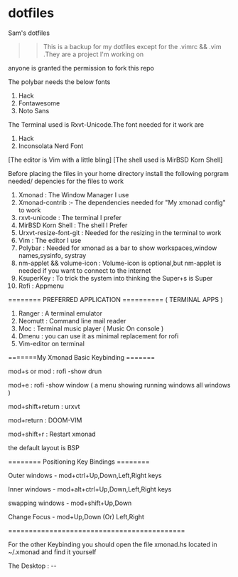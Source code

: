 # dotfiles
Sam's dotfiles
>> This is a backup for my dotfiles 
>> except for the .vimrc && .vim .They are a project I'm working on

anyone is granted the permission to fork this repo

The polybar needs the below fonts

1) Hack
2) Fontawesome
3) Noto Sans

The Terminal used is Rxvt-Unicode.The font needed for it work are

1) Hack
2) Inconsolata Nerd Font

 [The editor is Vim with a little bling]
 [The shell used is MirBSD Korn Shell]

Before placing the files in your home directory install the following porgram needed/ depencies for the files to work

1) Xmonad :
        The Window Manager I use   
2) Xmonad-contrib :-
        The dependencies needed for "My xmonad config" to work
3) rxvt-unicode :
        The terminal I prefer
4) MirBSD Korn Shell :
        The shell I Prefer
5) Urxvt-resize-font-git :
        Needed for the resizing in the terminal to work
6) Vim :
        The editor I use
7) Polybar :
        Needed for xmonad as a bar to show workspaces,window names,sysinfo, systray
8) nm-applet && volume-icon  :
        Volume-icon is optional,but nm-applet is needed if you want to connect to the internet
9) KsuperKey :
        To trick the system into thinking the Super+s is Super
10) Rofi :
        Appmenu
        
======== PREFERRED APPLICATION ==========
         ( TERMINAL APPS )
 
1) Ranger :
        A terminal emulator
2) Neomutt :
        Command line mail reader
3) Moc :
        Terminal music player ( Music On console )
4) Dmenu :
        you can use it as minimal replacement for rofi
5) Vim-editor on terminal
        
=======My Xmonad Basic Keybinding =======

mod+s or mod :
    rofi -show drun

mod+e :
    rofi -show window ( a menu showing running windows all windows )

mod+shift+return :
    urxvt

mod+return :
    DOOM-VIM

mod+shift+r :
    Restart xmonad
    
the default layout is BSP
 
======== Positioning Key Bindings ======== 
    
Outer windows - mod+ctrl+Up,Down,Left,Right keys
    
Inner windows - mod+alt+ctrl+Up,Down,Left,Right keys
    
swapping windows - mod+shift+Up,Down
    
Change Focus - mod+Up,Down (Or) Left,Right
    
===========================================

For the other Keybinding you should open the file xmonad.hs located in ~/.xmonad and find it yourself

The Desktop : -- 

